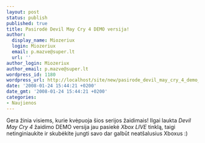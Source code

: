 ```yaml
---
layout: post
status: publish
published: true
title: Pasirodė Devil May Cry 4 DEMO versija!
author:
  display_name: Miozeriux
  login: Miozeriux
  email: p.mazve@super.lt
  url: ''
author_login: Miozeriux
author_email: p.mazve@super.lt
wordpress_id: 1180
wordpress_url: http://localhost/site/new/pasirode_devil_may_cry_4_demo_versija/
date: '2008-01-24 15:44:21 +0200'
date_gmt: '2008-01-24 15:44:21 +0200'
categories:
- Naujienos
---
```

<p>Gera žinia visiems, kurie kvėpuoja šios serijos žaidimais! Ilgai laukta <i>Devil May Cry 4</i> žaidimo DEMO versija jau pasiekė <i>Xbox LIVE</i> tinklą, taigi netinginiaukite ir skubėkite jungti savo dar galbūt neatšalusius Xboxus :)<br />
<br><br />
<br></p>
